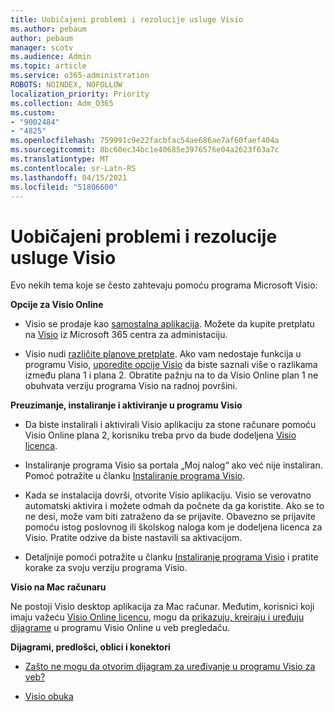 ```yaml
---
title: Uobičajeni problemi i rezolucije usluge Visio
ms.author: pebaum
author: pebaum
manager: scotv
ms.audience: Admin
ms.topic: article
ms.service: o365-administration
ROBOTS: NOINDEX, NOFOLLOW
localization_priority: Priority
ms.collection: Adm_O365
ms.custom:
- "9002484"
- "4825"
ms.openlocfilehash: 759991c9e22facbfac54ae686ae7af60faef404a
ms.sourcegitcommit: 8bc60ec34bc1e40685e3976576e04a2623f63a7c
ms.translationtype: MT
ms.contentlocale: sr-Latn-RS
ms.lasthandoff: 04/15/2021
ms.locfileid: "51806600"
---
```

# <a name="visio-common-issues-and-resolutions"></a>Uobičajeni problemi i rezolucije usluge Visio

Evo nekih tema koje se često zahtevaju pomoću programa Microsoft Visio:

**Opcije za Visio Online**

- Visio se prodaje kao [samostalna aplikacija](https://products.office.com/visio/flowchart-software). Možete da kupite pretplatu na [Visio](https://docs.microsoft.com/alchemyinsights/purchase-visio-subscription) iz Microsoft 365 centra za administaciju.

- Visio nudi [različite planove pretplate](https://products.office.com/visio/microsoft-visio-plans-and-pricing-compare-visio-options). Ako vam nedostaje funkcija u programu Visio, [uporedite opcije Visio](https://products.office.com/visio/microsoft-visio-plans-and-pricing-compare-visio-options) da biste saznali više o razlikama između plana 1 i plana 2.  Obratite pažnju na to da Visio Online plan 1 ne obuhvata verziju programa Visio na radnoj površini.

**Preuzimanje, instaliranje i aktiviranje u programu Visio**

- Da biste instalirali i aktivirali Visio aplikaciju za stone računare pomoću Visio Online plana 2, korisniku treba prvo da bude dodeljena [Visio licenca](https://docs.microsoft.com/microsoft-365/admin/add-users/add-users).

- Instaliranje programa Visio sa portala „Moj nalog“ ako već nije instaliran. Pomoć potražite u članku [Instaliranje programa Visio](https://support.office.com/article/f98f21e3-aa02-4827-9167-ddab5b025710).

- Kada se instalacija dovrši, otvorite Visio aplikaciju. Visio se verovatno automatski aktivira i možete odmah da počnete da ga koristite. Ako se to ne desi, može vam biti zatraženo da se prijavite. Obavezno se prijavite pomoću istog poslovnog ili školskog naloga kom je dodeljena licenca za Visio. Pratite odzive da biste nastavili sa aktivacijom.

- Detaljnije pomoći potražite u članku [Instaliranje programa Visio](https://support.office.com/article/f98f21e3-aa02-4827-9167-ddab5b025710) i pratite korake za svoju verziju programa Visio.

**Visio na Mac računaru**

Ne postoji Visio desktop aplikacija za Mac računar. Međutim, korisnici koji imaju važeću [Visio Online licencu](https://docs.microsoft.com/microsoft-365/admin/add-users/add-users), mogu da [prikazuju, kreiraju i uređuju dijagrame](https://support.office.com/article/06f04845-91b8-4e8f-881f-a43c970735fc) u programu Visio Online u veb pregledaču.

**Dijagrami, predlošci, oblici i konektori**

- [Zašto ne mogu da otvorim dijagram za uređivanje u programu Visio za veb?](https://support.microsoft.com/office/ea4a23d3-21d3-4878-945e-cf1be4140357)

- [Visio obuka](https://support.office.com/article/visio-training-e058bcfa-1d90-4653-afc6-e84d54cf94a6)
